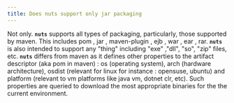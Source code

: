```yaml
---
title: Does nuts support only jar packaging
---
```


Not only. **```nuts```** supports all types of packaging, particularly, those supported by maven. 
This includes  pom , jar , maven-plugin , ejb , war , ear , rar.
**```nuts```** is also intended to support any "thing" including "exe" ,"dll", "so", "zip" files, etc.
**```nuts```** differs from maven as it defines other properties to the artifact descriptor (aka pom in maven) : os (operating system), arch (hardware architecture), osdist (relevant for linux for instance : opensuse, ubuntu) and platform (relevant to vm platforms like java vm, dotnet clr, etc).
Such properties are queried to download the most appropriate binaries for the the current environment.
